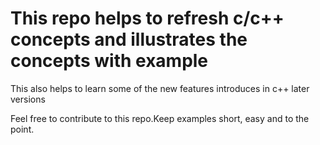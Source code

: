 # This repo helps to refresh c/c++ concepts and illustrates the concepts with example
  This also helps to learn some of the new features introduces in c++ later versions


Feel free to contribute to this repo.Keep examples short, easy and to the point.
